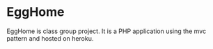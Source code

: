 # EggHome

EggHome is class group project. It is a PHP application using the mvc pattern and hosted on heroku.
